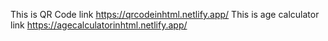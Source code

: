 This is QR Code link https://qrcodeinhtml.netlify.app/
This is age calculator link https://agecalculatorinhtml.netlify.app/
